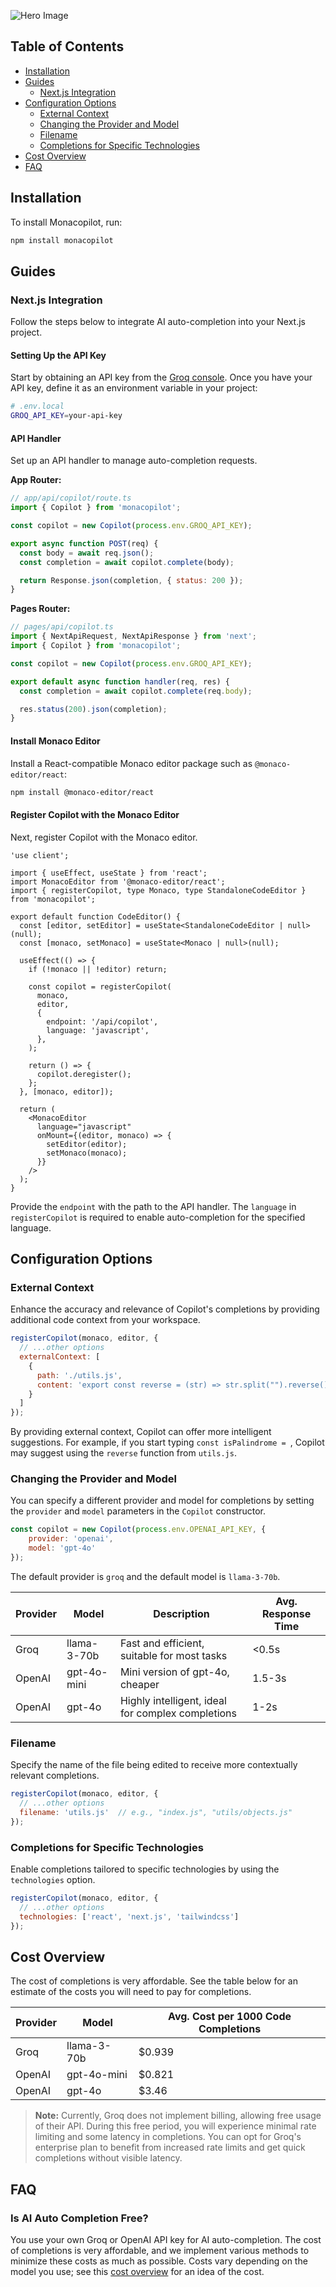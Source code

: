 ![Hero Image]([https://i.postimg.cc/FFfTy7Tv/Frame-1.png](https://i.postimg.cc/PrsQ1KLb/Frame-1.png))

## Table of Contents

- [Installation](#installation)
- [Guides](#guides)
  - [Next.js Integration](#nextjs-integration)
- [Configuration Options](#configuration-options)
  - [External Context](#external-context)
  - [Changing the Provider and Model](#changing-the-provider-and-model)
  - [Filename](#filename)
  - [Completions for Specific Technologies](#completions-for-specific-technologies)
- [Cost Overview](#cost-overview)
- [FAQ](#faq)

## Installation

To install Monacopilot, run:

```bash
npm install monacopilot
```

## Guides

### Next.js Integration

Follow the steps below to integrate AI auto-completion into your Next.js project.

#### Setting Up the API Key

Start by obtaining an API key from the [Groq console](https://console.groq.com/keys). Once you have your API key, define it as an environment variable in your project:

```bash
# .env.local
GROQ_API_KEY=your-api-key
```

#### API Handler

Set up an API handler to manage auto-completion requests.

**App Router:**

```javascript
// app/api/copilot/route.ts
import { Copilot } from 'monacopilot';

const copilot = new Copilot(process.env.GROQ_API_KEY);

export async function POST(req) {
  const body = await req.json();
  const completion = await copilot.complete(body);

  return Response.json(completion, { status: 200 });
}
```

**Pages Router:**

```javascript
// pages/api/copilot.ts
import { NextApiRequest, NextApiResponse } from 'next';
import { Copilot } from 'monacopilot';

const copilot = new Copilot(process.env.GROQ_API_KEY);

export default async function handler(req, res) {
  const completion = await copilot.complete(req.body);

  res.status(200).json(completion);
}
```

#### Install Monaco Editor

Install a React-compatible Monaco editor package such as `@monaco-editor/react`:

```bash
npm install @monaco-editor/react
```

#### Register Copilot with the Monaco Editor

Next, register Copilot with the Monaco editor.

```tsx
'use client';

import { useEffect, useState } from 'react';
import MonacoEditor from '@monaco-editor/react';
import { registerCopilot, type Monaco, type StandaloneCodeEditor } from 'monacopilot';

export default function CodeEditor() {
  const [editor, setEditor] = useState<StandaloneCodeEditor | null>(null);
  const [monaco, setMonaco] = useState<Monaco | null>(null);

  useEffect(() => {
    if (!monaco || !editor) return;

    const copilot = registerCopilot(
      monaco,
      editor,
      {
        endpoint: '/api/copilot',
        language: 'javascript',
      },
    );

    return () => {
      copilot.deregister();
    };
  }, [monaco, editor]);

  return (
    <MonacoEditor
      language="javascript"
      onMount={(editor, monaco) => {
        setEditor(editor);
        setMonaco(monaco);
      }}
    />
  );
}
```

Provide the `endpoint` with the path to the API handler. The `language` in `registerCopilot` is required to enable auto-completion for the specified language.

## Configuration Options

### External Context

Enhance the accuracy and relevance of Copilot's completions by providing additional code context from your workspace.

```javascript
registerCopilot(monaco, editor, {
  // ...other options
  externalContext: [
    {
      path: './utils.js',
      content: 'export const reverse = (str) => str.split("").reverse().join("")'
    }
  ]
});
```

By providing external context, Copilot can offer more intelligent suggestions. For example, if you start typing `const isPalindrome = `, Copilot may suggest using the `reverse` function from `utils.js`.

### Changing the Provider and Model

You can specify a different provider and model for completions by setting the `provider` and `model` parameters in the `Copilot` constructor.

```javascript
const copilot = new Copilot(process.env.OPENAI_API_KEY, { 
    provider: 'openai',
    model: 'gpt-4o'
});
```

The default provider is `groq` and the default model is `llama-3-70b`.

| Provider | Model       | Description                                        | Avg. Response Time |
|----------|-------------|----------------------------------------------------|--------------------|
| Groq     | llama-3-70b | Fast and efficient, suitable for most tasks        | <0.5s              |
| OpenAI   | gpt-4o-mini | Mini version of gpt-4o, cheaper                    | 1.5-3s             |
| OpenAI   | gpt-4o      | Highly intelligent, ideal for complex completions  | 1-2s               |

### Filename

Specify the name of the file being edited to receive more contextually relevant completions.

```javascript
registerCopilot(monaco, editor, {
  // ...other options
  filename: 'utils.js'  // e.g., "index.js", "utils/objects.js"
});
```

### Completions for Specific Technologies

Enable completions tailored to specific technologies by using the `technologies` option.

```javascript
registerCopilot(monaco, editor, {
  // ...other options
  technologies: ['react', 'next.js', 'tailwindcss']
});
```

## Cost Overview

The cost of completions is very affordable. See the table below for an estimate of the costs you will need to pay for completions.

| Provider   | Model       | Avg. Cost per 1000 Code Completions |
|------------|-------------|-------------------------------------|
| Groq       | llama-3-70b | $0.939                              |
| OpenAI     | gpt-4o-mini | $0.821                              |
| OpenAI     | gpt-4o      | $3.46                               |

> **Note:** Currently, Groq does not implement billing, allowing free usage of their API. During this free period, you will experience minimal rate limiting and some latency in completions. You can opt for Groq's enterprise plan to benefit from increased rate limits and get quick completions without visible latency.

## FAQ

### Is AI Auto Completion Free?

You use your own Groq or OpenAI API key for AI auto-completion. The cost of completions is very affordable, and we implement various methods to minimize these costs as much as possible. Costs vary depending on the model you use; see this [cost overview](#cost-overview) for an idea of the cost.
